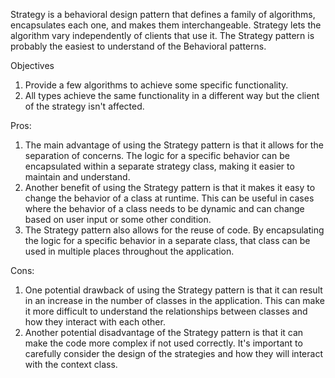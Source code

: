 Strategy is a behavioral design pattern that defines a family of algorithms, encapsulates each one, and makes them interchangeable. Strategy lets the
algorithm vary independently of clients that use it. The Strategy pattern is probably the easiest to understand of the Behavioral patterns.

Objectives

1. Provide a few algorithms to achieve some specific functionality.
2. All types achieve the same functionality in a different way but the client of the strategy isn't affected.

Pros:

1. The main advantage of using the Strategy pattern is that it allows for the separation of concerns. The logic for a specific behavior can be
   encapsulated within a separate strategy class, making it easier to maintain and understand.
2. Another benefit of using the Strategy pattern is that it makes it easy to change the behavior of a class at runtime. This can be useful in cases
   where the behavior of a class needs to be dynamic and can change based on user input or some other condition.
3. The Strategy pattern also allows for the reuse of code. By encapsulating the logic for a specific behavior in a separate class, that class can be
   used in multiple places throughout the application.

Cons:

1. One potential drawback of using the Strategy pattern is that it can result in an increase in the number of classes in the application. This can make
   it more difficult to understand the relationships between classes and how they interact with each other.
2. Another potential disadvantage of the Strategy pattern is that it can make the code more complex if not used correctly. It's important to carefully
   consider the design of the strategies and how they will interact with the context class.
